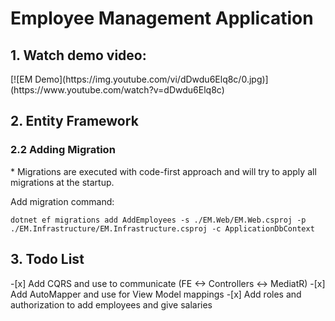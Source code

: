 <h1>Employee Management Application</h1>
<h2>1. Watch demo video: </h2>
[![EM Demo](https://img.youtube.com/vi/dDwdu6Elq8c/0.jpg)](https://www.youtube.com/watch?v=dDwdu6Elq8c)

<h2>2. Entity Framework</h2>
<h3>2.2 Adding Migration</h3>
* Migrations are executed with code-first approach and will try to apply all migrations at the startup.

Add migration command:

`dotnet ef migrations add AddEmployees -s ./EM.Web/EM.Web.csproj -p ./EM.Infrastructure/EM.Infrastructure.csproj -c ApplicationDbContext`

<h2>3. Todo List</h2>
-[x] Add CQRS and use to communicate (FE <-> Controllers <-> MediatR)
-[x] Add AutoMapper and use for View Model mappings
-[x] Add roles and authorization to add employees and give salaries